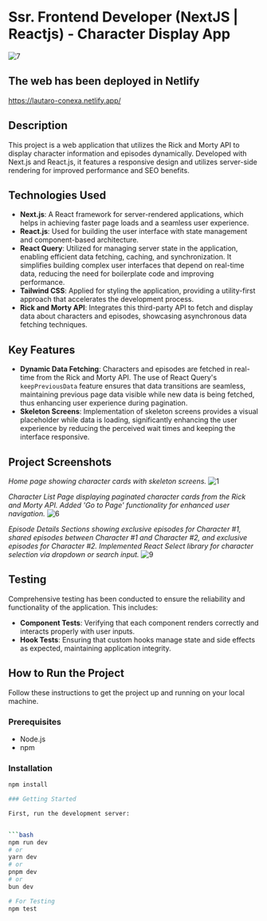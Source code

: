 # Ssr. Frontend Developer (NextJS | Reactjs) - Character Display App
![7](https://github.com/lautarosoliani/moviesReact/assets/72751465/6af8fb01-9614-46d5-a626-acd6a07c8992)

## The web has been deployed in Netlify
https://lautaro-conexa.netlify.app/

## Description
This project is a web application that utilizes the Rick and Morty API to display character information and episodes dynamically. Developed with Next.js and React.js, it features a responsive design and utilizes server-side rendering for improved performance and SEO benefits.

## Technologies Used
- **Next.js**: A React framework for server-rendered applications, which helps in achieving faster page loads and a seamless user experience.
- **React.js**: Used for building the user interface with state management and component-based architecture.
- **React Query**: Utilized for managing server state in the application, enabling efficient data fetching, caching, and synchronization. It simplifies building complex user interfaces that depend on real-time data, reducing the need for boilerplate code and improving performance.
- **Tailwind CSS**: Applied for styling the application, providing a utility-first approach that accelerates the development process.
- **Rick and Morty API**: Integrates this third-party API to fetch and display data about characters and episodes, showcasing asynchronous data fetching techniques.

## Key Features
- **Dynamic Data Fetching**: Characters and episodes are fetched in real-time from the Rick and Morty API. The use of React Query's `keepPreviousData` feature ensures that data transitions are seamless, maintaining previous page data visible while new data is being fetched, thus enhancing user experience during pagination.
- **Skeleton Screens**: Implementation of skeleton screens provides a visual placeholder while data is loading, significantly enhancing the user experience by reducing the perceived wait times and keeping the interface responsive.

## Project Screenshots
*Home page showing character cards with skeleton screens.*
![1](https://github.com/lautarosoliani/moviesReact/assets/72751465/cc79b4e4-e816-404f-8d93-9ae391d77c4b)

*Character List Page displaying paginated character cards from the Rick and Morty API. Added 'Go to Page' functionality for enhanced user navigation.*
![6](https://github.com/lautarosoliani/moviesReact/assets/72751465/40d458ba-0245-457d-9625-52e560c36f33)

*Episode Details Sections showing exclusive episodes for Character #1, shared episodes between Character #1 and Character #2, and exclusive episodes for Character #2. Implemented React Select library for character selection via dropdown or search input.*
![9](https://github.com/lautarosoliani/moviesReact/assets/72751465/b86e113c-68a8-40e6-be38-1610c4bd72b8)

## Testing
Comprehensive testing has been conducted to ensure the reliability and functionality of the application. This includes:
- **Component Tests**: Verifying that each component renders correctly and interacts properly with user inputs.
- **Hook Tests**: Ensuring that custom hooks manage state and side effects as expected, maintaining application integrity.

## How to Run the Project
Follow these instructions to get the project up and running on your local machine.

### Prerequisites
- Node.js
- npm

### Installation
```bash
npm install

### Getting Started

First, run the development server:


```bash
npm run dev
# or
yarn dev
# or
pnpm dev
# or
bun dev

# For Testing
npm test

